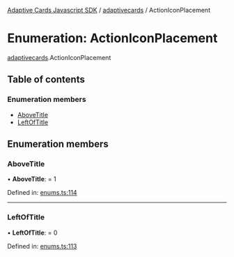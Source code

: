 [Adaptive Cards Javascript SDK](../README.md) / [adaptivecards](../modules/adaptivecards.md) / ActionIconPlacement

# Enumeration: ActionIconPlacement

[adaptivecards](../modules/adaptivecards.md).ActionIconPlacement

## Table of contents

### Enumeration members

- [AboveTitle](adaptivecards.actioniconplacement.md#abovetitle)
- [LeftOfTitle](adaptivecards.actioniconplacement.md#leftoftitle)

## Enumeration members

### AboveTitle

• **AboveTitle**: = 1

Defined in: [enums.ts:114](https://github.com/microsoft/AdaptiveCards/blob/0938a1f10/source/nodejs/adaptivecards/src/enums.ts#L114)

___

### LeftOfTitle

• **LeftOfTitle**: = 0

Defined in: [enums.ts:113](https://github.com/microsoft/AdaptiveCards/blob/0938a1f10/source/nodejs/adaptivecards/src/enums.ts#L113)
